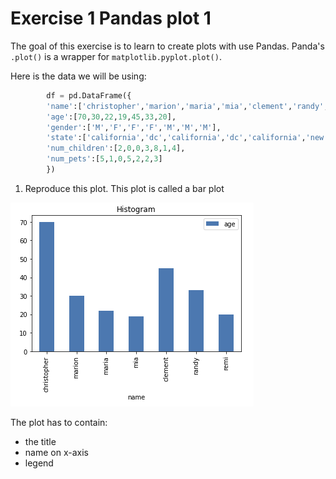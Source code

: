 # Exercise 1 Pandas plot 1

The goal of this exercise is to learn to create plots with use Pandas. Panda's `.plot()` is a wrapper for `matplotlib.pyplot.plot()`.

Here is the data we will be using:

```python
        df = pd.DataFrame({
        'name':['christopher','marion','maria','mia','clement','randy','remi'],
        'age':[70,30,22,19,45,33,20],
        'gender':['M','F','F','F','M','M','M'],
        'state':['california','dc','california','dc','california','new york','porto'],
        'num_children':[2,0,0,3,8,1,4],
        'num_pets':[5,1,0,5,2,2,3]
        })
```

1. Reproduce this plot. This plot is called a bar plot

![alt text][logo]

[logo]: images/w1day03_ex1_plot1.png "Bar plot ex1"

The plot has to contain:

- the title
- name on x-axis
- legend